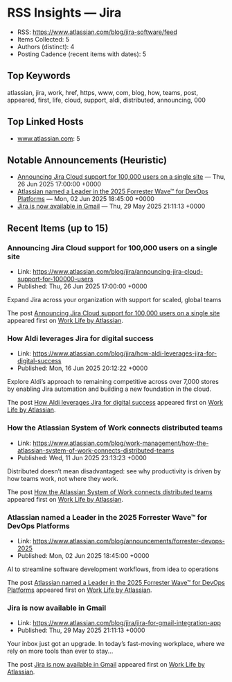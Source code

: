 # RSS Insights — Jira

- RSS: https://www.atlassian.com/blog/jira-software/feed
- Items Collected: 5
- Authors (distinct): 4
- Posting Cadence (recent items with dates): 5

## Top Keywords

atlassian, jira, work, href, https, www, com, blog, how, teams, post, appeared, first, life, cloud, support, aldi, distributed, announcing, 000

## Top Linked Hosts

- www.atlassian.com: 5

## Notable Announcements (Heuristic)

- [Announcing Jira Cloud support for 100,000 users on a single site](https://www.atlassian.com/blog/jira/announcing-jira-cloud-support-for-100000-users) — Thu, 26 Jun 2025 17:00:00 +0000
- [Atlassian named a Leader in the 2025 Forrester Wave™ for DevOps Platforms](https://www.atlassian.com/blog/announcements/forrester-devops-2025) — Mon, 02 Jun 2025 18:45:00 +0000
- [Jira is now available in Gmail](https://www.atlassian.com/blog/jira/jira-for-gmail-integration-app) — Thu, 29 May 2025 21:11:13 +0000

## Recent Items (up to 15)

### Announcing Jira Cloud support for 100,000 users on a single site
- Link: https://www.atlassian.com/blog/jira/announcing-jira-cloud-support-for-100000-users
- Published: Thu, 26 Jun 2025 17:00:00 +0000

<p>Expand Jira across your organization with support for scaled, global teams</p>
<p>The post <a href="https://www.atlassian.com/blog/jira/announcing-jira-cloud-support-for-100000-users">Announcing Jira Cloud support for 100,000 users on a single site</a> appeared first on <a href="https://www.atlassian.com/blog">Work Life by Atlassian</a>.</p>

### How Aldi leverages Jira for digital success
- Link: https://www.atlassian.com/blog/jira/how-aldi-leverages-jira-for-digital-success
- Published: Mon, 16 Jun 2025 20:12:22 +0000

<p>Explore Aldi’s approach to remaining competitive across over 7,000 stores by enabling Jira automation and building a new foundation in the cloud.</p>
<p>The post <a href="https://www.atlassian.com/blog/jira/how-aldi-leverages-jira-for-digital-success">How Aldi leverages Jira for digital success</a> appeared first on <a href="https://www.atlassian.com/blog">Work Life by Atlassian</a>.</p>

### How the Atlassian System of Work connects distributed teams
- Link: https://www.atlassian.com/blog/work-management/how-the-atlassian-system-of-work-connects-distributed-teams
- Published: Wed, 11 Jun 2025 23:13:23 +0000

<p>Distributed doesn’t mean disadvantaged: see why productivity is driven by how teams work, not where they work.</p>
<p>The post <a href="https://www.atlassian.com/blog/work-management/how-the-atlassian-system-of-work-connects-distributed-teams">How the Atlassian System of Work connects distributed teams</a> appeared first on <a href="https://www.atlassian.com/blog">Work Life by Atlassian</a>.</p>

### Atlassian named a Leader in the 2025 Forrester Wave™ for DevOps Platforms
- Link: https://www.atlassian.com/blog/announcements/forrester-devops-2025
- Published: Mon, 02 Jun 2025 18:45:00 +0000

<p>AI to streamline software development workflows, from idea to operations</p>
<p>The post <a href="https://www.atlassian.com/blog/announcements/forrester-devops-2025">Atlassian named a Leader in the 2025 Forrester Wave™ for DevOps Platforms</a> appeared first on <a href="https://www.atlassian.com/blog">Work Life by Atlassian</a>.</p>

### Jira is now available in Gmail
- Link: https://www.atlassian.com/blog/jira/jira-for-gmail-integration-app
- Published: Thu, 29 May 2025 21:11:13 +0000

<p>Your inbox just got an upgrade. In today’s fast-moving workplace, where we rely on more tools than ever to stay...</p>
<p>The post <a href="https://www.atlassian.com/blog/jira/jira-for-gmail-integration-app">Jira is now available in Gmail</a> appeared first on <a href="https://www.atlassian.com/blog">Work Life by Atlassian</a>.</p>
